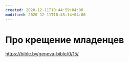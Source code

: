 ```yaml
---
created: 2020-12-11T10:44:59+04:00
modified: 2020-12-11T10:45:14+04:00
---
```


# Про крещение младенцев

https://bible.by/geneva-bible/0/15/